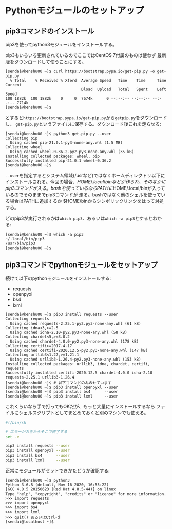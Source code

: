 # Pythonモジュールのセットアップ

## pip3コマンドのインストール

pip3を使ってpython3モジュールをインストールする。

pip3もいろいろ更新されているのでここではCentOS 7付属のものは使わず
最新版をダウンロードして使うことにする。

```console
[sendai@kenshu00 ~]$ curl https://bootstrap.pypa.io/get-pip.py -o get-pip.py
  % Total    % Received % Xferd  Average Speed   Time    Time     Time  Current
                                 Dload  Upload   Total   Spent    Left  Speed
100 1882k  100 1882k    0     0  7674k      0 --:--:-- --:--:-- --:--:-- 7714k
[sendai@kenshu00 ~]$
```

とすると``https://bootstrap.pypa.io/get-pip.py``から``getpip.py``をダウンロードし、
``get-pip.py``というファイルに保存する。ダウンロード後これを走らせる:

```console
[sendai@kenshu00 ~]$ python3 get-pip.py --user
Collecting pip
  Using cached pip-21.0.1-py3-none-any.whl (1.5 MB)
Collecting wheel
  Using cached wheel-0.36.2-py2.py3-none-any.whl (35 kB)
Installing collected packages: wheel, pip
Successfully installed pip-21.0.1 wheel-0.36.2
[sendai@kenshu00 ~]$
```

``--user``を指定するとシステム領域(/usrなど)ではなくホームディレクトリ以下に
インストールされる。今回の場合、$HOME/.local/binなどが作られ、そのなかにpip3コマンドが入る。
bashを使っているならPATHに$HOME/.local/binが入っているのでそのままでpip3コマンドが
走る。bashではなく他のシェルを使っている場合はPATHに追加するか
$HOME/binからシンボリックリンクをはって対処する。

どのpip3が実行されるかは``which pip3``、あるいは``which -a pip3``とするとわかる:

```console
[sendai@kenshu00 ~]$ which -a pip3
~/.local/bin/pip3
/usr/bin/pip3
[sendai@kenshu00 ~]$
```

## pip3コマンドでpythonモジュールをセットアップ

続けて以下のpythonモジュールをインストールする:

- requests
- openpyxl
- bs4
- lxml

```console
[sendai@kenshu00 ~]$ pip3 install requests --user
Collecting requests
  Using cached requests-2.25.1-py2.py3-none-any.whl (61 kB)
Collecting idna<3,>=2.5
  Using cached idna-2.10-py2.py3-none-any.whl (58 kB)
Collecting chardet<5,>=3.0.2
  Using cached chardet-4.0.0-py2.py3-none-any.whl (178 kB)
Collecting certifi>=2017.4.17
  Using cached certifi-2020.12.5-py2.py3-none-any.whl (147 kB)
Collecting urllib3<1.27,>=1.21.1
  Using cached urllib3-1.26.4-py2.py3-none-any.whl (153 kB)
Installing collected packages: urllib3, idna, chardet, certifi, requests
Successfully installed certifi-2020.12.5 chardet-4.0.0 idna-2.10 requests-2.25.1 urllib3-1.26.4
[sendai@kenshu00 ~]$ # 以下コマンドのみのせています
[sendai@kenshu00 ~]$ pip3 install openpyxl --user
[sendai@kenshu00 ~]$ pip3 install bs4      --user
[sendai@kenshu00 ~]$ pip3 install lxml     --user
```

これくらいなら手で打ってもOKだが、もっと大量にインストールするなら
ファイルにシェルスクリプトとしてまとめておくと別のマシンでも使える。

```bash
#!/bin/sh

# エラーがおきたらそこで終了する
set -e 

pip3 install requests --user
pip3 install openpyxl --user
pip3 install bs4      --user
pip3 install lxml     --user
```

正常にモジュールがセットできかたどうか確認する:

```
[sendai@kenshu00 ~]$ python3
Python 3.6.8 (default, Nov 16 2020, 16:55:22)
[GCC 4.8.5 20150623 (Red Hat 4.8.5-44)] on linux
Type "help", "copyright", "credits" or "license" for more information.
>>> import requests
>>> import openpyxl
>>> import bs4
>>> import lxml
>>> quit() あるいはCtrl-d
[sendai@localhost ~]$
```


